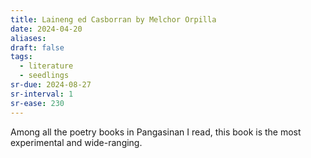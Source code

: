 ```yaml
---
title: Laineng ed Casborran by Melchor Orpilla
date: 2024-04-20
aliases: 
draft: false
tags:
  - literature
  - seedlings
sr-due: 2024-08-27
sr-interval: 1
sr-ease: 230
---
```

Among all the poetry books in Pangasinan I read, this book is the most experimental and wide-ranging.